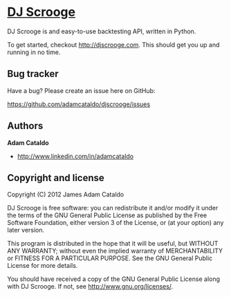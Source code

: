 [DJ Scrooge](http://djscrooge.com)
=================

DJ Scrooge is and easy-to-use backtesting API, written in Python.

To get started, checkout http://djscrooge.com. This should get you up and running in no time.


Bug tracker
-----------

Have a bug? Please create an issue here on GitHub:

https://github.com/adamcataldo/djscrooge/issues


Authors
-------

**Adam Cataldo**

+ http://www.linkedin.com/in/adamcataldo


Copyright and license
---------------------

Copyright (C) 2012  James Adam Cataldo

DJ Scrooge is free software: you can redistribute it and/or modify it under the terms of the GNU General Public License as published by the Free Software Foundation, either version 3 of the License, or (at your option) any later version.

This program is distributed in the hope that it will be useful, but WITHOUT ANY WARRANTY; without even the implied warranty of MERCHANTABILITY or FITNESS FOR A PARTICULAR PURPOSE.  See the GNU General Public License for more details.

You should have received a copy of the GNU General Public License along with DJ Scrooge.  If not, see <http://www.gnu.org/licenses/>.